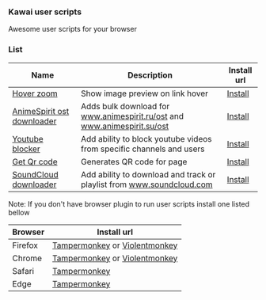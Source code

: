 ### Kawai user scripts

Awesome user scripts for your browser

### List

| Name | Description | Install url | 
|------|-------------|-------------|
| [Hover zoom](./projects/hover-zoom#readme) | Show image preview on link hover | [Install](./dist/hover-zoom.user.js?raw=true) |
| [AnimeSpirit ost downloader](./projects/animespirit-ost-downloader#readme) | Adds bulk download for www.animespirit.ru/ost and www.animespirit.su/ost | [Install](./dist/animespirit-ost-downloader.user.js?raw=true) |
| [Youtube blocker](./projects/youtube-blocker#readme) | Add ability to block youtube videos from specific channels and users | [Install](./dist/youtube-blocker.user.js?raw=true) |
| [Get Qr code](./projects/get-qrcode#readme) | Generates QR code for page | [Install](./dist/get-qrcode.user.js?raw=true) |
| [SoundCloud downloader](./projects/soundcloud-downloader#readme) | Add ability to download and track or playlist from www.soundcloud.com | [Install](./dist/soundcloud-downloader.user.js?raw=true) |

Note: If you don't have browser plugin to run user scripts install one listed bellow

| Browser | Install url |
|---------|-------------|
| Firefox | [Tampermonkey](https://addons.mozilla.org/ru/firefox/addon/tampermonkey/) or [Violentmonkey](https://addons.mozilla.org/en-US/firefox/addon/violentmonkey/) |
| Chrome  | [Tampermonkey](https://chrome.google.com/webstore/detail/tampermonkey/dhdgffkkebhmkfjojejmpbldmpobfkfo) or [Violentmonkey](https://chrome.google.com/webstore/detail/violentmonkey/jinjaccalgkegednnccohejagnlnfdag) |
| Safari  | [Tampermonkey](https://www.tampermonkey.net/?ext=dhdg&browser=safari) |
| Edge    | [Tampermonkey](https://www.microsoft.com/uk-ua/p/tampermonkey/9nblggh5162s) |


